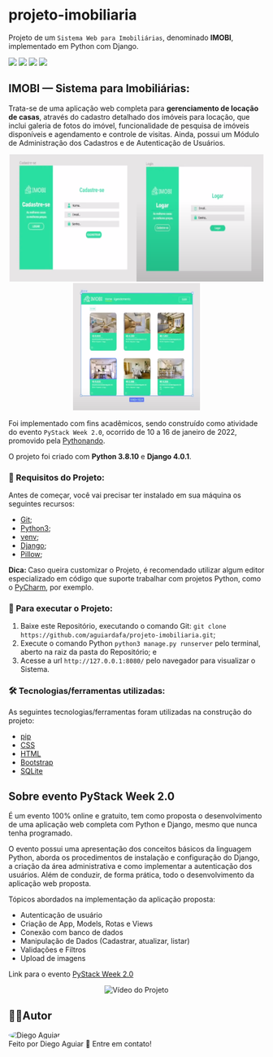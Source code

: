 # projeto-imobiliaria

Projeto de um `Sistema Web para Imobiliárias`, denominado <b>IMOBI</b>, implementado em Python com Django.

<a href="#backers" alt="Last Commit">
<img src="https://img.shields.io/github/last-commit/aguiardafa/projeto-imobiliaria" /></a>
<a href="https://github.com/aguiardafa/projeto-imobiliaria/pulse" alt="Activity">
<img src="https://img.shields.io/github/commit-activity/y/aguiardafa/projeto-imobiliaria" /></a>
<a href="#backers" alt="Repository Size">
<img src="https://img.shields.io/github/repo-size/aguiardafa/projeto-imobiliaria" /></a>
<a href="#backers" alt="Language Portuguese">
<img src="https://img.shields.io/badge/language-Portuguese-yellow" /></a>

## IMOBI — Sistema para Imobiliárias:

Trata-se de uma aplicação web completa para <b>gerenciamento de locação de casas</b>, através do cadastro detalhado dos imóveis para locação, que inclui galeria de fotos do imóvel, funcionalidade de pesquisa de imóveis disponíveis e agendamento e controle de visitas. Ainda, possui um Módulo de Administração dos Cadastros e de Autenticação de Usuários.

<p align="center"><img alt="Imagem do Projeto" id="imagem1" title="#Projeto" width="250px" height="250px" src="https://raw.githubusercontent.com/aguiardafa/projeto-imobiliaria/main/.github/Image1.png" /><img alt="Imagem do Projeto" id="imagem2" title="#Projeto" width="250px" height="250px" src="https://raw.githubusercontent.com/aguiardafa/projeto-imobiliaria/main/.github/Image2.png" /><img alt="Imagem do Projeto" id="imagem3" title="#Projeto" width="250px" height="250px" src="https://raw.githubusercontent.com/aguiardafa/projeto-imobiliaria/main/.github/Image3.png" /></p>

Foi implementado com fins acadêmicos, sendo construído como atividade do evento `PyStack Week 2.0`, ocorrido de 10 a 16 de janeiro de 2022, promovido pela [Pythonando](https://pythonando.com.br/).

O projeto foi criado com <b>Python 3.8.10</b> e <b>Django 4.0.1</b>.

### 🛒 Requisitos do Projeto:

Antes de começar, você vai precisar ter instalado em sua máquina os seguintes recursos:
- [Git](https://git-scm.com/);
- [Python3](https://www.python.org/);
- [venv](https://docs.python.org/3/library/venv.html);
- [Django](https://www.djangoproject.com/);
- [Pillow](https://pillow.readthedocs.io/en/stable/);

<b>Dica: </b>Caso queira customizar o Projeto, é recomendado utilizar algum editor especializado em código que suporte trabalhar com projetos Python, como o [PyCharm](https://www.jetbrains.com/pt-br/pycharm/), por exemplo.

### 📀 Para executar o Projeto:

1. Baixe este Repositório, executando o comando Git: `git clone https://github.com/aguiardafa/projeto-imobiliaria.git`;
2. Execute o comando Python `python3 manage.py runserver` pelo terminal, aberto na raiz da pasta do Repositório; e
3. Acesse a url `http://127.0.0.1:8080/` pelo navegador para visualizar o Sistema.

### 🛠 Tecnologias/ferramentas utilizadas:

As seguintes tecnologias/ferramentas foram utilizadas na construção do projeto:
- [pip](https://pip.pypa.io/)
- [CSS](https://developer.mozilla.org/pt-BR/docs/Web/CSS)
- [HTML](https://developer.mozilla.org/pt-BR/docs/Web/HTML)
- [Bootstrap](https://getbootstrap.com/)
- [SQLite](https://www.sqlite.org/index.html)

## Sobre evento PyStack Week 2.0

É um evento 100% online e gratuito, tem como proposta o desenvolvimento de uma aplicação web completa com Python e Django, mesmo que nunca tenha programado.

O evento possui uma apresentação dos conceitos básicos da linguagem Python, aborda os procedimentos de instalação e configuração do Django, a criação da área administrativa e como implementar a autenticação dos usuários. Além de conduzir, de forma prática, todo o desenvolvimento da aplicação web proposta.

Tópicos abordados na implementação da aplicação proposta:
- Autenticação de usuário
- Criação de App, Models, Rotas e Views
- Conexão com banco de dados
- Manipulação de Dados (Cadastrar, atualizar, listar)
- Validações e Filtros
- Upload de imagens

Link para o evento [PyStack Week 2.0](https://pythonando.com.br/evento/)

<p align="center"><img alt="Vídeo do Projeto" id="video1" title="#VideoProjeto" width="450px" height="450px" src="https://raw.githubusercontent.com/aguiardafa/projeto-imobiliaria/main/.github/Video1.gif" /></p>

## 👨‍💻Autor

<a href="https://github.com/aguiardafa" style="text-decoration: none;">
<img style="border-radius: 50% !important;" src="https://avatars.githubusercontent.com/u/16319889?v=4" width="48px" height="48px" alt="Diego Aguiar"/>
<br />
<span> Feito por Diego Aguiar 👋 Entre em contato! </span> 
</a>

